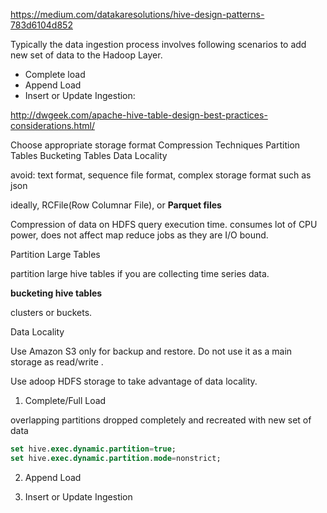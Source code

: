 https://medium.com/datakaresolutions/hive-design-patterns-783d6104d852



Typically the data ingestion process involves following scenarios to add new set of data to the Hadoop Layer.

- Complete load
- Append Load
- Insert or Update Ingestion:


http://dwgeek.com/apache-hive-table-design-best-practices-considerations.html/


Choose appropriate storage format
Compression Techniques
Partition Tables
Bucketing Tables
Data Locality


avoid: text format, sequence file format, complex storage format such as json

ideally, RCFile(Row Columnar File), or **Parquet files**

Compression of data on HDFS query execution time.
consumes lot of CPU power, does not affect map reduce jobs as they are I/O bound.

Partition Large Tables

partition large hive tables if you are collecting time series data.


**bucketing hive tables**

clusters or buckets.


Data Locality

Use Amazon S3 only for backup and restore. Do not use it as a main storage as read/write .

Use adoop HDFS storage to take advantage of data locality.







1. Complete/Full Load


overlapping partitions dropped completely and recreated with new set of data

```sql
set hive.exec.dynamic.partition=true;
set hive.exec.dynamic.partition.mode=nonstrict;


```


2. Append Load

3. Insert or Update Ingestion
